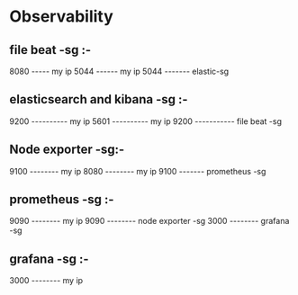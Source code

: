 # Observability
file beat -sg :-
----------------
8080 ----- my ip
5044 ------ my ip
5044 ------- elastic-sg

elasticsearch and kibana -sg :- 
------------------------------
9200 ---------- my ip 
5601 ---------- my ip
9200 ----------- file beat -sg


Node exporter -sg:- 
-------------------
9100 -------- my ip 
8080 -------- my ip 
9100 ------- prometheus -sg

prometheus -sg :- 
------------------
9090 -------- my ip 
9090 -------- node exporter -sg
3000 -------- grafana -sg

grafana -sg :- 
---------------

3000 -------- my ip 
